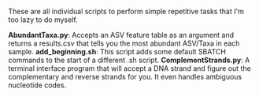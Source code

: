 These are all individual scripts to perform simple repetitive tasks that I'm too lazy to do myself.

**AbundantTaxa.py**: Accepts an ASV feature table as an argument and returns a results.csv that tells you the most abundant ASV/Taxa in each sample.
**add_beginning.sh**: This script adds some default SBATCH commands to the start of a different .sh script.
**ComplementStrands.py**: A terminal interface program that will accept a DNA strand and figure out the complementary and reverse strands for you. It even handles ambiguous nucleotide codes.
